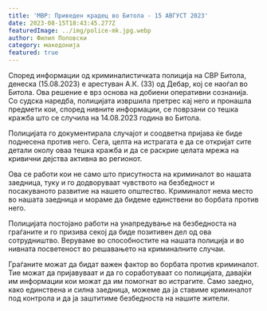 ```yaml
---
title: 'МВР: Приведен крадец во Битола - 15 АВГУСТ 2023'
date: 2023-08-15T18:43:45.277Z
featuredImage: ../img/police-mk.jpg.webp
author: Филип Поповски
category: македонија
featured: true
---
```

Според информации од криминалистичката полиција на СВР Битола, денеска (15.08.2023) е арестуван А.К. (33) од Дебар, кој се наоѓал во Битола. Ова решение е врз основа на добиени оперативни сознанија. Со судска наредба, полицијата извршила претрес кај него и пронашла предмети кои, според нивните информации, се поврзани со тешка кражба што се случила на 14.08.2023 година во Битола.

Полицијата го документирала случајот и соодветна пријава ќе биде поднесена против него. Сега, целта на истрагата е да се откријат сите детали околу оваа тешка кражба и да се раскрие целата мрежа на кривични дејства активна во регионот.

Ова се работи кои не само што присутноста на криминалот во нашата заедница, туку и го додворуваат чувството на безбедност и посакуваното развитие на нашето општество. Криминалот нема место во нашата заедница и мораме да бидеме единствени во борбата против него.

Полицијата постојано работи на унапредување на безбедноста на граѓаните и го призива секој да биде позитивен дел од ова сотрудништво. Веруваме во способностите на нашата полиција и во нивната посветеност во решавањето на криминалните случаи.

Граѓаните можат да бидат важен фактор во борбата против криминалот. Тие можат да пријавуваат и да го соработуваат со полицијата, давајќи им информации кои можат да им помогнат во истрагите. Само заедно, како единствена и силна заедница, можеме да ја ставиме криминалот под контрола и да ја заштитиме безбедноста на нашите жители.
